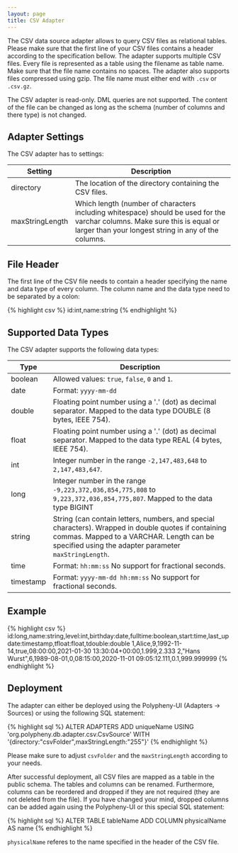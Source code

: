 ```yaml
---
layout: page
title: CSV Adapter
---
```


The CSV data source adapter allows to query CSV files as relational tables. Please make sure that the first line of your CSV files contains a header according to the specification bellow.  The adapter supports multiple CSV files. Every file is represented as a table using the filename as table name. Make sure that the file name contains no spaces. The adapter also supports files compressed using gzip. The file name must either end with `.csv` or `.csv.gz`.

The CSV adapter is read-only. DML queries are not supported. The content of the file can be changed as long as the schema (number of columns and there type) is not changed.


## Adapter Settings

The CSV adapter has to settings: 

| Setting         | Description                                                                                                                                                       |
|-----------------|-------------------------------------------------------------------------------------------------------------------------------------------------------------------|
| directory       | The location of the directory containing the CSV files.                                                                                                           |
| maxStringLength | Which length (number of characters including whitespace) should be used for the varchar columns. Make sure this is equal or larger than your longest string in any of the columns. |


## File Header

The first line of the CSV file needs to contain a header specifying the name and data type of every column. The column name and the data type need to be separated by a colon:

{% highlight csv %}
id:int,name:string
{% endhighlight %}


## Supported Data Types

The CSV adapter supports the following data types:

| Type      | Description                                                                                                                                                       |
|-----------|-------------------------------------------------------------------------------------------------------------------------------------------------------------------|
| boolean   | Allowed values: `true`, `false`, `0` and `1`.                                                                                                                     |
| date      | Format: `yyyy-mm-dd`                                                                                                                                              |
| double    | Floating point number using a '.' (dot) as decimal separator. Mapped to the data type DOUBLE (8 bytes, IEEE 754).                                                 |
| float     | Floating point number using a '.' (dot) as decimal separator. Mapped to the data type REAL (4 bytes, IEEE 754).                                                   |
| int       | Integer number in the range `-2,147,483,648` to `2,147,483,647`.                                                                                                  |
| long      | Integer number in the range `-9,223,372,036,854,775,808` to `9,223,372,036,854,775,807`. Mapped to the data type BIGINT                                           |
| string    | String (can contain letters, numbers, and special characters). Wrapped in double quotes if containing commas. Mapped to a VARCHAR. Length can be specified using the adapter parameter `maxStringLength`.  |
| time      | Format: `hh:mm:ss` No support for fractional seconds.                                                                                                             |
| timestamp | Format: `yyyy-mm-dd hh:mm:ss` No support for fractional seconds.                                                                                                  | 


## Example

{% highlight csv %}
id:long,name:string,level:int,birthday:date,fulltime:boolean,start:time,last_update:timestamp,tfloat:float,tdouble:double
1,Alice,9,1992-11-14,true,08:00:00,2021-01-30 13:30:04+00:00,1.999,2.333
2,"Hans Wurst",6,1989-08-01,0,08:15:00,2020-11-01 09:05:12.111,0.1,999.999999
{% endhighlight %}


## Deployment

The adapter can either be deployed using the Polypheny-UI (Adapters -> Sources) or using the following SQL statement:

{% highlight sql %}
ALTER ADAPTERS ADD uniqueName USING 'org.polypheny.db.adapter.csv.CsvSource' WITH '{directory:"csvFolder",maxStringLength:"255"}'
{% endhighlight %}

Please make sure to adjust `csvFolder` and the `maxStringLength` according to your needs.

After successful deployment, all CSV files are mapped as a table in the public schema. The tables and columns can be renamed. Furthermore, columns can be reordered and dropped if they are not required (they are not deleted from the file). If you have changed your mind, dropped columns can be added again using the Polypheny-UI or this special SQL statement:

{% highlight sql %}
ALTER TABLE tableName ADD COLUMN physicalName AS name
{% endhighlight %}

`physicalName` referes to the name specified in the header of the CSV file. 
